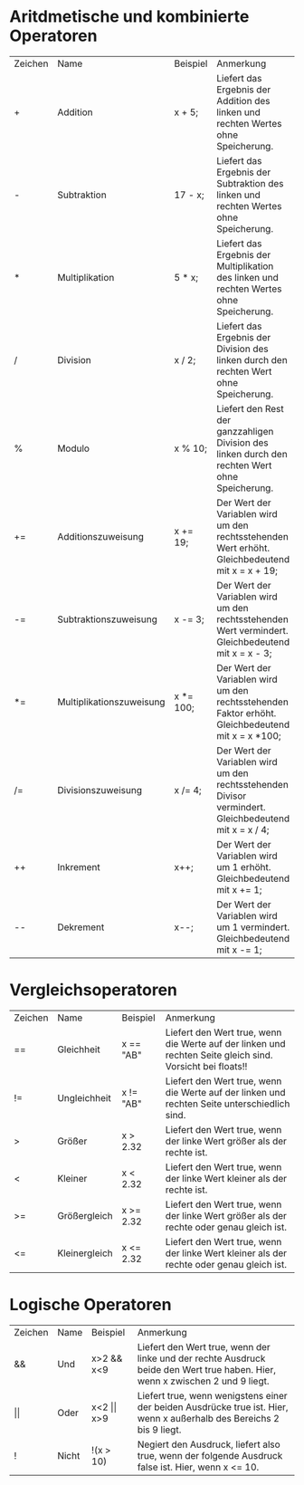 # Aritdmetische und kombinierte Operatoren  

<table>
<tr align="left"><td widtd=100>Zeichen</td><td widtd=200>Name</td><td widtd=300>Beispiel</td><td>Anmerkung</td></tr>  
<tr><td>+</td><td>Addition</td><td>x + 5;</td><td>Liefert das Ergebnis der Addition des linken und rechten Wertes ohne Speicherung.</td></tr>  
<tr><td>-</td><td>Subtraktion</td><td>17 - x;</td><td>Liefert das Ergebnis der Subtraktion des linken und rechten Wertes ohne Speicherung.</td></tr>
<tr><td>*</td><td>Multiplikation</td><td>5 * x;</td><td>Liefert das Ergebnis der Multiplikation des linken und rechten Wertes ohne Speicherung.</td></tr>
<tr><td>/</td><td>Division</td><td>x / 2;</td><td>Liefert das Ergebnis der Division des linken durch den rechten Wert ohne Speicherung.</td></tr>
<tr><td>%</td><td>Modulo</td><td>x % 10;</td><td>Liefert den Rest der ganzzahligen Division des linken durch den rechten Wert ohne Speicherung.</td></tr>
<tr><td>+=</td><td>Additionszuweisung</td><td>x += 19;</td><td>Der Wert der Variablen wird um den rechtsstehenden Wert erhöht. Gleichbedeutend mit x = x + 19;</td></tr>
<tr><td>-=</td><td>Subtraktionszuweisung</td><td>x -= 3;</td><td>Der Wert der Variablen wird um den rechtsstehenden Wert vermindert. Gleichbedeutend mit x = x - 3;</td></tr>
<tr><td>*=</td><td>Multiplikationszuweisung</td><td>x *= 100;</td><td>Der Wert der Variablen wird um den rechtsstehenden Faktor erhöht. Gleichbedeutend mit x = x *100;</td></tr>
<tr><td>/=</td><td>Divisionszuweisung</td><td>x /= 4;</td><td>Der Wert der Variablen wird um den rechtsstehenden  Divisor vermindert. Gleichbedeutend mit x = x / 4;</td></tr>
<tr><td>++</td><td>Inkrement</td><td>x++;</td><td>Der Wert der Variablen wird um 1 erhöht. Gleichbedeutend mit x += 1;</td></tr>
<tr><td>--</td><td>Dekrement</td><td>x--;</td><td>Der Wert der Variablen wird um 1 vermindert. Gleichbedeutend mit x -= 1;</td></tr>
</table>

# Vergleichsoperatoren  

<table>
<tr align="left"><td widtd=100>Zeichen</td><td widtd=200>Name</td><td widtd=300>Beispiel</td><td>Anmerkung</td></tr>  
<tr><td>==</td><td>Gleichheit</td><td>x == "AB"</td><td>Liefert den Wert true, wenn die Werte auf der linken und rechten Seite gleich sind. Vorsicht bei floats!!  
<tr><td>!=</td><td>Ungleichheit</td><td>x != "AB"</td><td>Liefert den Wert true, wenn die Werte auf der linken und rechten Seite unterschiedlich sind.  
<tr><td>></td><td>Größer</td><td>x > 2.32</td><td>Liefert den Wert true, wenn der linke Wert größer als der rechte ist.  
<tr><td><</td><td>Kleiner</td><td>x < 2.32</td><td>Liefert den Wert true, wenn der linke Wert kleiner als der rechte ist.  
<tr><td>>=</td><td>Größergleich</td><td>x >= 2.32</td><td>Liefert den Wert true, wenn der linke Wert größer als der rechte oder genau gleich ist.  
<tr><td><=</td><td>Kleinergleich</td><td>x <= 2.32</td><td>Liefert den Wert true, wenn der linke Wert kleiner als der rechte oder genau gleich ist.</td></tr>
</table>  
 
# Logische Operatoren  
<table>
<tr align="left"><td widtd=100>Zeichen</td><td widtd=200>Name</td><td widtd=300>Beispiel</td><td>Anmerkung</td></tr>  
<tr><td>&&</td><td>Und</td><td>x>2 && x<9</td><td>Liefert den Wert true, wenn der linke und der rechte Ausdruck beide den Wert true haben. Hier, wenn x zwischen 2 und 9 liegt.</td></tr>  
<tr><td>||</td><td>Oder</td><td>x<2 || x>9</td><td>Liefert true, wenn wenigstens einer der beiden Ausdrücke true ist. Hier, wenn x außerhalb des Bereichs 2 bis 9 liegt.</td></tr>  
<tr><td>!</td><td>Nicht</td><td>!(x > 10)</td><td>Negiert den Ausdruck, liefert also true, wenn der folgende Ausdruck false ist. Hier, wenn x <= 10.
</table>
 
